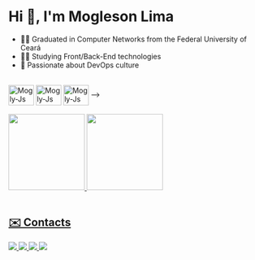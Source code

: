 <h1 align="left">Hi  👋, I'm Mogleson Lima</h1>

- 🧑‍🎓 Graduated in Computer Networks from the Federal University of Ceará
- :man_technologist: Studying Front/Back-End technologies
- 💭 Passionate about DevOps culture

<br>
<!--Stacks

## 🛠 &nbsp;Tech Stack
<div style="display: inline_block"><br>
    <img align="center" alt="Mogly-Js" height="30" width="40" src="https://cdn.jsdelivr.net/gh/devicons/devicon/icons/java/java-original.svg">
    <img align="center" alt="Mogly-Js" height="30" width="40" src="https://cdn.jsdelivr.net/gh/devicons/devicon/icons/javascript/javascript-original.svg">
    <img align="center" alt="Mogly-Js" height="30" width="40" src="https://cdn.jsdelivr.net/gh/devicons/devicon/icons/html5/html5-original.svg">
    <img align="center" alt="Mogly-Js" height="30" width="40" src="https://cdn.jsdelivr.net/gh/devicons/devicon/icons/css3/css3-original.svg">
    <img align="center" alt="Mogly-Js" height="30" width="40" src="https://cdn.jsdelivr.net/gh/devicons/devicon/icons/react/react-original.svg">
    <img align="center" alt="Mogly-Js" height="30" width="40" src="https://cdn.jsdelivr.net/gh/devicons/devicon/icons/bootstrap/bootstrap-original.svg">
    <img align="center" alt="Mogly-Js" height="30" width="40" src="https://cdn.jsdelivr.net/gh/devicons/devicon/icons/mysql/mysql-original.svg">
    <img align="center" alt="Mogly-Js" height="30" width="40" src="https://cdn.jsdelivr.net/gh/devicons/devicon/icons/postgresql/postgresql-original.svg">
    <img align="center" alt="Mogly-Js" height="30" width="40" src="https://cdn.jsdelivr.net/gh/devicons/devicon/icons/linux/linux-original.svg">
    <img align="center" alt="Mogly-Js" height="30" width="40" src="https://cdn.jsdelivr.net/gh/devicons/devicon/icons/docker/docker-original.svg">
    <!--img align="center" alt="Mogly-Js" height="40" width="50" src="https://cdn.jsdelivr.net/gh/devicons/devicon/icons/kubernetes/kubernetes-plain-wordmark.svg"-->
    <img align="center" alt="Mogly-Js" height="40" width="50" src="https://cdn.jsdelivr.net/gh/devicons/devicon/icons/python/python-original.svg">
    <img align="center" alt="Mogly-Js" height="40" width="50" src="https://cdn.jsdelivr.net/gh/devicons/devicon/icons/amazonwebservices/amazonwebservices-original.svg">
    <img align="center" alt="Mogly-Js" height="40" width="50" src="https://cdn.jsdelivr.net/gh/devicons/devicon/icons/bash/bash-plain.svg">
        
</div>-->

<br>
<br>

<!--Analytics...-->
<div align="left">
  <a href="https://github.com/moglesonlima">
  <img height="150em" src="https://github-readme-stats.vercel.app/api?username=moglesonlima&show_icons=true&theme=vision-friendly-dark&include_all_commits=true&count_private=true"/>
  <img height="150em" src="https://github-readme-stats.vercel.app/api/top-langs/?username=moglesonlima&layout=compact&langs_count=7&theme=vision-friendly-dark"/>
</div>
 
<!--Contatos...-->
<br>

## ✉️ Contacts
<div>
    <a href="mailto:moglesonlima@alu.ufc.br" target="_blank">
        <img src="https://img.shields.io/badge/Gmail-D14836?style=for-the-badge&logo=gmail&logoColor=white" target="_blank">
    </a>
    <a target="_blank" href="https://t.me/Mogleson_Lima">
        <img src="https://img.shields.io/badge/Telegram-2CA5E0?style=for-the-badge&logo=telegram&logoColor=white" target="_blank">
    </a>
    <a href="https://discord.gg/ppx7nHr5" target="_blank">
        <img src="https://img.shields.io/badge/Discord-7289DA?style=for-the-badge&logo=discord&logoColor=white" target="_blank">
    </a>
        <a href="https://www.linkedin.com/in/moglesonlima/" target="_blank">
        <img src="https://img.shields.io/badge/LinkedIn-0077B5?style=for-the-badge&logo=linkedin&logoColor=white" target="_blank">
    </a>
    <!--a href="" target="_blank">
        <img src="" target="_blank">
    </a-->   
</div>


<!--
**MoglesonLima/moglesonlima** is a ✨ _special_ ✨ repository because its `README.md` (this file) appears on your GitHub profile.

Here are some ideas to get you started:

- 🔭 I’m currently working on ...
- 🌱 I’m currently learning ...
- 👯 I’m looking to collaborate on ...
- 🤔 I’m looking for help with ...
- 💬 Ask me about ...
- 📫 How to reach me: ...
- 😄 Pronouns: ...
- ⚡ Fun fact: ...
-->
